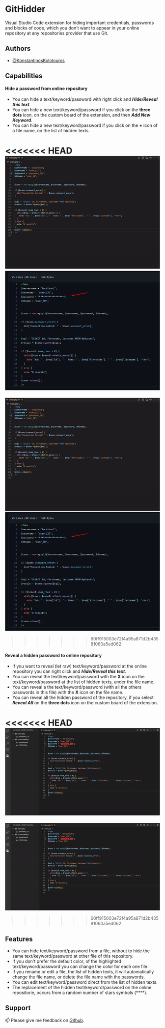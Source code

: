 
# GitHidder

Visual Studio Code extension for hiding important credentials, passwords and blocks of code, which you don't want to appear in your online repository at any repositories provider that use Git.


## Authors

- [@KonstantinosKolotouros](https://github.com/KonstantinosKol)


## Capabilities

####  Hide a password from online repository
- You can hide a text/keyword/password with right click and ***Hide/Reveal this text***
- You can hide a new text/keyword/password if you click on the **three dots** icon, on the custom board of the extension, and then ***Add New Keyword***.
- You can hide a new text/keyword/password if you click on the **+** icon of a file name, on the list of hidden texts.

<<<<<<< HEAD
![sample_Insertion.gif](https://github.com/KonstantinosKol/GitHidder/raw/master/media/sample_Insertion.gif)
![Screenshot](https://github.com/KonstantinosKol/GitHidder/raw/master/media/sample.png?raw=true)
=======
![sample_Insertion.gif](https://github.com/KonstantinosKol/GitHidder/blob/main/media/sample_Insertion.gif)
![Screenshot](https://github.com/KonstantinosKol/GitHidder/blob/main/media/sample.png?raw=true)
>>>>>>> 60ff915003e72f4a95a871d2b43581060a5ed062

####  Reveal a hidden password to online repository
- If you want to reveal (let raw) text/keyword/password at the online repository you can right click and ***Hide/Reveal this text***.
- You can reveal the text/keyword/password with the **X** icon on the text/keyword/password at the list of hidden texts, under the file name.
- You can reveal a the text/keyword/password (with all the others passwords in this file) with the **X** icon on the file name. 
- You can reveal all the hidden password of the repository, if you select ***Reveal All*** on the **three dots** icon on the custom board of the extension.

<<<<<<< HEAD
![sample_Deletion.gif](https://github.com/KonstantinosKol/GitHidder/raw/master/media/sample_Deletion.gif)
=======
![sample_Deletion.gif](https://github.com/KonstantinosKol/GitHidder/blob/main/media/sample_Deletion.gif)
>>>>>>> 60ff915003e72f4a95a871d2b43581060a5ed062

## Features

- You can hide text/keyword/password from a file, without to hide the same text/keyword/password at other file of this repository.
- If you don't prefer the default color, of the highlighted text/keyword/password you can change the color for each one file.
- If you rename or edit a file, the list of hidden texts, it will automatically change the file name, or delete the file name with the passwords.
- You can edit text/keyword/password direct from the list of hidden texts.
- The replacement of the hidden text/keyword/password on the online repositorie, occurs from a random number of stars symbols (****).
##  Support

📫 Please give me feedback on [Github](https://github.com/KonstantinosKol).